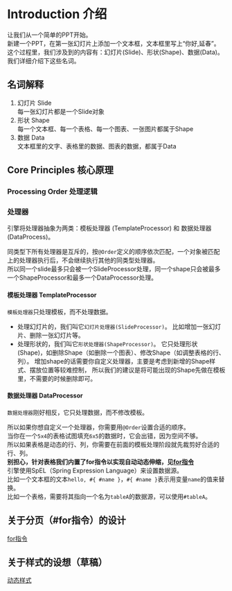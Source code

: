 # Introduction 介绍
让我们从一个简单的PPT开始。  
新建一个PPT，在第一张幻灯片上添加一个文本框，文本框里写上“你好,延春”。  
这个过程里，我们涉及到的内容有：幻灯片(Slide)、形状(Shape)、数据(Data)。  
我们详细介绍下这些名词。

## 名词解释
1. 幻灯片 Slide  
   每一张幻灯片都是一个Slide对象
2. 形状 Shape  
   每一个文本框、每一个表格、每一个图表、一张图片都属于Shape
3. 数据 Data  
   文本框里的文字、表格里的数据、图表的数据，都属于Data

## Core Principles 核心原理
### Processing Order 处理逻辑

### 处理器
引擎将处理器抽象为两类：模板处理器 (TemplateProcessor) 和 数据处理器(DataProcess)。

同类型下所有处理器是互斥的，按`@Order`定义的顺序依次匹配，一个对象被匹配上的处理器执行后，不会继续执行其他的同类型处理器。  
所以同一个slide最多只会被一个SlideProcessor处理，同一个shape只会被最多一个ShapeProcessor和最多一个DataProcessor处理。

#### 模板处理器 TemplateProcessor
`模板处理器`只处理模板，而不处理数据。  

* 处理幻灯片的，我们叫它`幻灯片处理器(SlideProcessor)`。
比如增加一张幻灯片、删除一张幻灯片等。
* 处理形状的，我们叫它`形状处理器(ShapeProcessor)`。
它只处理形状(Shape)，如删除Shape（如删除一个图表）、修改Shape（如调整表格的行、列）。
增加shape的话需要你自定义处理器，主要是考虑到新增的Shape样式、摆放位置等较难控制，
所以我们的建议是将可能出现的Shape先做在模板里，不需要的时候删除即可。

#### 数据处理器 DataProcessor
`数据处理器`刚好相反，它只处理数据，而不修改模板。  
 
所以如果你想自定义一个处理器，你需要用`@Order`设置合适的顺序。  
当你在一个`5x4`的表格试图填充`6x5`的数据时，它会出错，因为空间不够。  
所以如果表格是动态的行、列，你需要在前面的模板处理阶段就先裁剪好合适的行、列。  
**别担心，针对表格我们内置了for指令以实现自动动态伸缩，见[for指令](directive/for.md)**  
引擎使用SpEL（Spring Expression Language）来设置数据源。  
比如一个文本框的文本`hello, #{ #name }`，`#{ #name }`表示用变量`name`的值来替换。  
比如一个表格，需要将其指向一个名为`tableA`的数据源，可以使用`#tableA`。

## 关于分页（#for指令）的设计
[for指令](directive/for.md)

## 关于样式的设想（草稿）
[动态样式](roadmap/dynamic-style.md)
